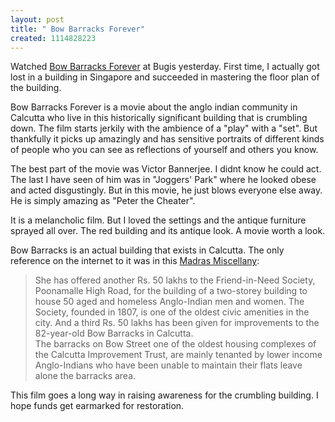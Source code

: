 ```yaml
--- 
layout: post
title: " Bow Barracks Forever"
created: 1114828223
---
```

Watched <a href="http://www.bowbarracksforever.com/main.htm">Bow Barracks Forever</a> at Bugis yesterday. First time, I actually got lost in a building in Singapore and succeeded in mastering the floor plan of the building.

Bow Barracks Forever is a movie about the anglo indian community in Calcutta who live in this historically significant building that is crumbling down. The film starts jerkily with the ambience of a "play" with a "set". But thankfully it picks up amazingly and has sensitive portraits of different kinds of people who you can see as reflections of yourself and others you know. 

The best part of the movie was Victor Bannerjee. I didnt know he could act. The last I have seen of him was in "Joggers' Park" where he looked obese and acted disgustingly. But in this movie, he just blows everyone else away. He is simply amazing as "Peter the Cheater". 

It is a melancholic film. But I loved the settings and the antique furniture sprayed all over. The red building and its antique look. A movie worth a look. 

Bow Barracks is an actual building that exists in Calcutta. The only reference on the internet to it was in this <a href="http://www.hinduonnet.com/thehindu/2001/07/02/stories/13021283.htm">Madras Miscellany</a>:
<blockquote>She has offered another Rs. 50 lakhs to the Friend-in-Need Society, Poonamalle High Road, for the building of a two-storey building to house 50 aged and homeless Anglo-Indian men and women. The Society, founded in 1807, is one of the oldest civic amenities in the city. And a third Rs. 50 lakhs has been given for improvements to the 82-year-old Bow Barracks in Calcutta.
<br/>
The barracks on Bow Street one of the oldest housing complexes of the Calcutta Improvement Trust, are mainly tenanted by lower income Anglo-Indians who have been unable to maintain their flats leave alone the barracks area.</blockquote>

This film goes a long way in raising awareness for the crumbling building. I hope funds get earmarked for restoration.
